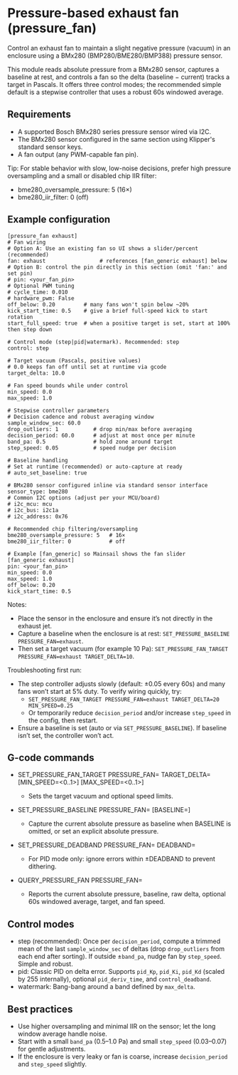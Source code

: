 # Pressure-based exhaust fan (pressure_fan)

Control an exhaust fan to maintain a slight negative pressure (vacuum) in an enclosure using a BMx280 (BMP280/BME280/BMP388) pressure sensor.

This module reads absolute pressure from a BMx280 sensor, captures a baseline at rest, and controls a fan so the delta (baseline − current) tracks a target in Pascals. It offers three control modes; the recommended simple default is a stepwise controller that uses a robust 60s windowed average.

## Requirements
- A supported Bosch BMx280 series pressure sensor wired via I2C.
- The BMx280 sensor configured in the same section using Klipper's standard sensor keys.
- A fan output (any PWM-capable fan pin).

Tip: For stable behavior with slow, low-noise decisions, prefer high pressure oversampling and a small or disabled chip IIR filter:
- bme280_oversample_pressure: 5  (16×)
- bme280_iir_filter: 0            (off)

## Example configuration

```
[pressure_fan exhaust]
# Fan wiring
# Option A: Use an existing fan so UI shows a slider/percent (recommended)
fan: exhaust                 # references [fan_generic exhaust] below
# Option B: control the pin directly in this section (omit 'fan:' and set pin)
# pin: <your_fan_pin>
# Optional PWM tuning
# cycle_time: 0.010
# hardware_pwm: False
off_below: 0.20         # many fans won't spin below ~20%
kick_start_time: 0.5    # give a brief full-speed kick to start rotation
start_full_speed: true  # when a positive target is set, start at 100% then step down

# Control mode (step|pid|watermark). Recommended: step
control: step

# Target vacuum (Pascals, positive values)
# 0.0 keeps fan off until set at runtime via gcode
target_delta: 10.0

# Fan speed bounds while under control
min_speed: 0.0
max_speed: 1.0

# Stepwise controller parameters
# Decision cadence and robust averaging window
sample_window_sec: 60.0
drop_outliers: 1           # drop min/max before averaging
decision_period: 60.0      # adjust at most once per minute
band_pa: 0.5               # hold zone around target
step_speed: 0.05           # speed nudge per decision

# Baseline handling
# Set at runtime (recommended) or auto-capture at ready
# auto_set_baseline: true

# BMx280 sensor configured inline via standard sensor interface
sensor_type: bme280
# Common I2C options (adjust per your MCU/board)
# i2c_mcu: mcu
# i2c_bus: i2c1a
# i2c_address: 0x76

# Recommended chip filtering/oversampling
bme280_oversample_pressure: 5   # 16×
bme280_iir_filter: 0            # off

# Example [fan_generic] so Mainsail shows the fan slider
[fan_generic exhaust]
pin: <your_fan_pin>
min_speed: 0.0
max_speed: 1.0
off_below: 0.20
kick_start_time: 0.5
```

Notes:
- Place the sensor in the enclosure and ensure it’s not directly in the exhaust jet.
- Capture a baseline when the enclosure is at rest: `SET_PRESSURE_BASELINE PRESSURE_FAN=exhaust`.
- Then set a target vacuum (for example 10 Pa): `SET_PRESSURE_FAN_TARGET PRESSURE_FAN=exhaust TARGET_DELTA=10`.

Troubleshooting first run:
- The step controller adjusts slowly (default: ±0.05 every 60s) and many fans won’t start at 5% duty. To verify wiring quickly, try:
  - `SET_PRESSURE_FAN_TARGET PRESSURE_FAN=exhaust TARGET_DELTA=20 MIN_SPEED=0.25`
  - Or temporarily reduce `decision_period` and/or increase `step_speed` in the config, then restart.
- Ensure a baseline is set (auto or via `SET_PRESSURE_BASELINE`). If baseline isn’t set, the controller won’t act.

## G-code commands

- SET_PRESSURE_FAN_TARGET PRESSURE_FAN=<name> TARGET_DELTA=<Pa> [MIN_SPEED=<0..1>] [MAX_SPEED=<0..1>]
  - Sets the target vacuum and optional speed limits.

- SET_PRESSURE_BASELINE PRESSURE_FAN=<name> [BASELINE=<Pa>]
  - Capture the current absolute pressure as baseline when BASELINE is omitted, or set an explicit absolute pressure.

- SET_PRESSURE_DEADBAND PRESSURE_FAN=<name> DEADBAND=<Pa>
  - For PID mode only: ignore errors within ±DEADBAND to prevent dithering.

- QUERY_PRESSURE_FAN PRESSURE_FAN=<name>
  - Reports the current absolute pressure, baseline, raw delta, optional 60s windowed average, target, and fan speed.

## Control modes

- step (recommended): Once per `decision_period`, compute a trimmed mean of the last `sample_window_sec` of deltas (drop `drop_outliers` from each end after sorting). If outside ±`band_pa`, nudge fan by `step_speed`. Simple and robust.
- pid: Classic PID on delta error. Supports `pid_Kp`, `pid_Ki`, `pid_Kd` (scaled by 255 internally), optional `pid_deriv_time`, and `control_deadband`.
- watermark: Bang-bang around a band defined by `max_delta`.

## Best practices
- Use higher oversampling and minimal IIR on the sensor; let the long window average handle noise.
- Start with a small `band_pa` (0.5–1.0 Pa) and small `step_speed` (0.03–0.07) for gentle adjustments.
- If the enclosure is very leaky or fan is coarse, increase `decision_period` and `step_speed` slightly.

